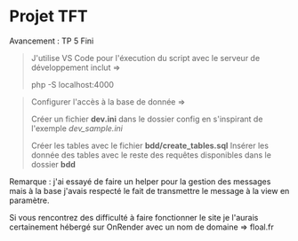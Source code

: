 # Projet TFT 

Avancement : TP 5 Fini

> J'utilise VS Code pour l'éxecution du script avec le serveur de développement inclut => 
> 
>   php -S localhost:4000

> Configurer l'accès à la base de donnée =>
>
>   Créer un fichier **dev.ini** dans le dossier config en s'inspirant de l'exemple *dev_sample.ini*
>
>   Créer les tables avec le fichier **bdd/create_tables.sql**
>   Insérer les donnée des tables avec le reste des requêtes disponibles dans le dossier **bdd**

Remarque : j'ai essayé de faire un helper pour la gestion des messages mais à la base j'avais respecté le fait de transmettre le message à la view en paramètre.

Si vous rencontrez des difficulté à faire fonctionner le site je l'aurais certainement hébergé sur OnRender avec un nom de domaine => floal.fr